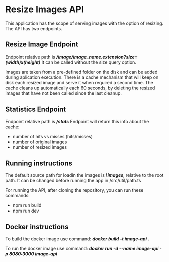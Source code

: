 # Resize Images API

This application has the scope of serving images with the option of resizing.
The API has two endpoints.

## Resize Image Endpoint

Endpoint relative path is **_/image/image_name.extension?size=(width)x(height)_**
It can be called without the size query option.

Images are taken from a pre-defined folder on the disk and can be added during aplication execution.
There is a cache mechanism that will keep on disk each resized image and serve it when required a second time. The cache cleans up automatically each 60 seconds, by deleting the resized images that have not been called since the last cleanup.

## Statistics Endpoint

Endpoint relative path is **_/stats_**
Endpoint will return this info about the cache:
- number of hits vs misses (hits/misses)
- number of original images
- number of resized images

## Running instructions
The default source path for loadin the images is **_\images_**, relative to the root path. It can be changed before running the app in /src/util/path.ts

For running the API, after cloning the repository, you can run these commands:
- npm run build
- npm run dev

## Docker instructions
To build the docker image use command: **_docker build -t image-api ._**

To run the docker image use command: **_docker run -d --name image-api -p 8080:3000 image-api_**
